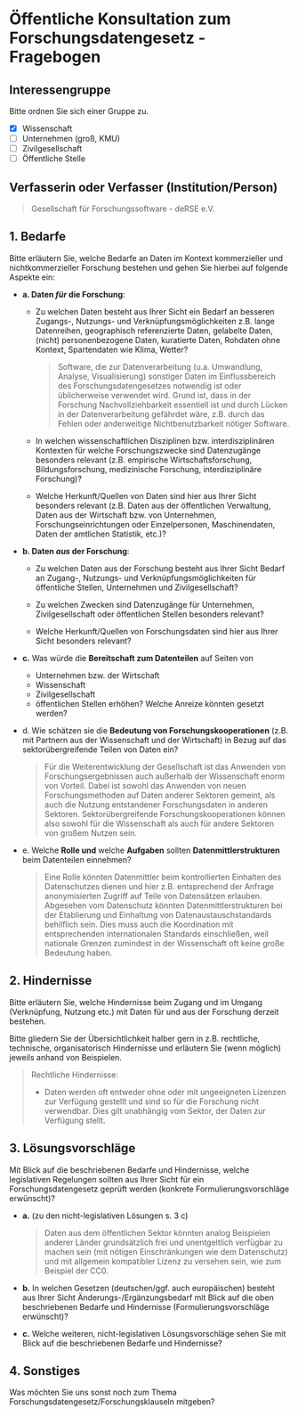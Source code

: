 # Öffentliche Konsultation zum Forschungsdatengesetz - Fragebogen

## Interessengruppe

Bitte ordnen Sie sich einer Gruppe zu.
- [x] Wissenschaft
- [ ] Unternehmen (groß, KMU)
- [ ] Zivilgesellschaft
- [ ] Öffentliche Stelle

## Verfasserin oder Verfasser (Institution/Person)

> Gesellschaft für Forschungssoftware - deRSE e.V.

## 1. Bedarfe

Bitte erläutern Sie, welche Bedarfe an Daten im Kontext kommerzieller und nichtkommerzieller Forschung bestehen und gehen Sie hierbei auf folgende Aspekte ein:

- **a. Daten _für_ die Forschung**:
    - Zu welchen Daten besteht aus Ihrer Sicht ein Bedarf an besseren Zugangs-, Nutzungs- und Verknüpfungsmöglichkeiten z.B. lange Datenreihen, geographisch referenzierte Daten, gelabelte Daten, (nicht) personenbezogene Daten, kuratierte Daten, Rohdaten ohne Kontext, Spartendaten wie Klima, Wetter?
        > Software, die zur Datenverarbeitung (u.a. Umwandlung, Analyse, Visualisierung) sonstiger Daten im Einflussbereich des Forschungsdatengesetzes notwendig ist oder üblicherweise verwendet wird. 
        > Grund ist, dass in der Forschung Nachvollziehbarkeit essentiell ist und durch Lücken in der Datenverarbeitung gefährdet wäre, z.B. durch das Fehlen oder anderweitige Nichtbenutzbarkeit nötiger Software.
 
    - In welchen wissenschaftlichen Disziplinen bzw. interdisziplinären Kontexten für welche Forschungszwecke sind Datenzugänge besonders relevant (z.B. empirische Wirtschaftsforschung, Bildungsforschung, medizinische Forschung, interdisziplinäre Forschung)?
        > 

    - Welche Herkunft/Quellen von Daten sind hier aus Ihrer Sicht besonders relevant (z.B. Daten aus der öffentlichen Verwaltung, Daten aus der Wirtschaft bzw. von Unternehmen, Forschungseinrichtungen oder Einzelpersonen, Maschinendaten, Daten der amtlichen Statistik, etc.)?
        > 

- **b. Daten _aus_ der Forschung**:
    - Zu welchen Daten aus der Forschung besteht aus Ihrer Sicht Bedarf an Zugang-, Nutzungs- und Verknüpfungsmöglichkeiten für öffentliche Stellen, Unternehmen und Zivilgesellschaft?
        > 

    - Zu welchen Zwecken sind Datenzugänge für Unternehmen, Zivilgesellschaft oder öffentlichen Stellen besonders relevant?
        > 

    - Welche Herkunft/Quellen von Forschungsdaten sind hier aus Ihrer Sicht besonders relevant?
        > 

- **c.** Was würde die **Bereitschaft zum Datenteilen** auf Seiten von
    - Unternehmen bzw. der Wirtschaft
    - Wissenschaft
    - Zivilgesellschaft
    - öffentlichen Stellen
    erhöhen? Welche Anreize könnten gesetzt werden?
    > 

- d. Wie schätzen sie die **Bedeutung von Forschungskooperationen** (z.B. mit Partnern aus der Wissenschaft und der Wirtschaft) in Bezug auf das sektorübergreifende Teilen von Daten ein?
    > Für die Weiterentwicklung der Gesellschaft ist das Anwenden von Forschungsergebnissen auch außerhalb der Wissenschaft enorm von Vorteil.
    > Dabei ist sowohl das Anwenden von neuen Forschungsmethoden auf Daten anderer Sektoren gemeint, als auch die Nutzung entstandener Forschungsdaten in anderen Sektoren.
    > Sektorübergreifende Forschungskooperationen können also sowohl für die Wissenschaft als auch für andere Sektoren von großem Nutzen sein.

- e. Welche **Rolle und** welche **Aufgaben** sollten **Datenmittlerstrukturen** beim Datenteilen einnehmen?
    > Eine Rolle könnten Datenmittler beim kontrollierten Einhalten des Datenschutzes dienen und hier z.B. entsprechend der Anfrage anonymisierten Zugriff auf Teile von Datensätzen erlauben.
    > Abgesehen vom Datenschutz könnten Datenmittlerstrukturen bei der Etablierung und Einhaltung von Datenaustauschstandards behilflich sein. Dies muss auch die Koordination mit entsprechenden internationalen Standards einschließen, weil nationale Grenzen zumindest in der Wissenschaft oft keine große Bedeutung haben.


## 2. Hindernisse

Bitte erläutern Sie, welche Hindernisse beim Zugang und im Umgang (Verknüpfung, Nutzung etc.) mit Daten für und aus der Forschung derzeit bestehen.

Bitte gliedern Sie der Übersichtlichkeit halber gern in z.B. rechtliche, technische, organisatorisch Hindernisse und erläutern Sie (wenn möglich) jeweils anhand von Beispielen.

> Rechtliche Hindernisse:
> - Daten werden oft entweder ohne oder mit ungeeigneten Lizenzen zur Verfügung gestellt und sind so für die Forschung nicht verwendbar. Dies gilt unabhängig vom Sektor, der Daten zur Verfügung stellt.

## 3. Lösungsvorschläge

Mit Blick auf die beschriebenen Bedarfe und Hindernisse, welche legislativen Regelungen sollten aus Ihrer Sicht für ein Forschungsdatengesetz geprüft werden (konkrete Formulierungsvorschläge erwünscht)?

- **a.** (zu den nicht-legislativen Lösungen s. 3 c)
    > Daten aus dem öffentlichen Sektor könnten analog Beispielen anderer Länder grundsätzlich frei und unentgeltlich verfügbar zu machen sein (mit nötigen Einschränkungen wie dem Datenschutz) und mit allgemein kompatibler Lizenz zu versehen sein, wie zum Beispiel der CC0.

- **b.** In welchen Gesetzen (deutschen/ggf. auch europäischen) besteht aus Ihrer Sicht Änderungs-/Ergänzungsbedarf mit Blick auf die oben beschriebenen Bedarfe und Hindernisse (Formulierungsvorschläge erwünscht)?
    > 

- **c.** Welche weiteren, nicht-legislativen Lösungsvorschläge sehen Sie mit Blick auf die beschriebenen Bedarfe und Hindernisse?
    > 


## 4. Sonstiges

Was möchten Sie uns sonst noch zum Thema Forschungsdatengesetz/Forschungsklauseln mitgeben?

> 

